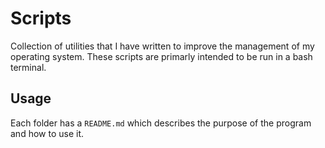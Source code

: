 # Scripts

Collection of utilities that I have written to improve the management of my operating system. These scripts are primarly intended to be run in a bash terminal.

## Usage 

Each folder has a `README.md` which describes the purpose of the program and how to use it.

